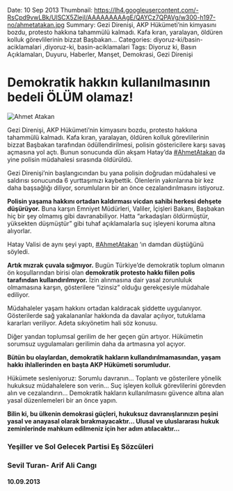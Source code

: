 Date: 10 Sep 2013
Thumbnail: https://lh4.googleusercontent.com/-RsCpd9vwLBk/UlSCX5ZlejI/AAAAAAAAAgE/QAYCz7QPAVg/w300-h197-no/ahmetatakan.jpg
Summary: Gezi Direnişi, AKP Hükümeti’nin kimyasını bozdu, protesto hakkına tahammülü kalmadı. Kafa kıran, yaralayan, öldüren kolluk görevlilerinin bizzat Başbakan...
Categories: diyoruz-ki/basin-aciklamalari ,diyoruz-ki, basin-aciklamalari
Tags: Diyoruz ki, Basın Açıklamaları, Duyuru, Haberler, Manşet, Demokrasi, Gezi Direnişi

# Demokratik hakkın kullanılmasının bedeli ÖLÜM olamaz!

![Ahmet Atakan](https://lh4.googleusercontent.com/-RsCpd9vwLBk/UlSCX5ZlejI/AAAAAAAAAgE/QAYCz7QPAVg/w300-h197-no/ahmetatakan.jpg)

Gezi Direnişi, AKP Hükümeti’nin kimyasını bozdu, protesto hakkına tahammülü kalmadı. Kafa kıran, yaralayan, öldüren kolluk görevlilerinin bizzat Başbakan tarafından ödüllendirilmesi, polisin göstericilere karşı savaş açmasına yol açtı. Bunun sonucunda dün akşam Hatay’da [#AhmetAtakan](https://twitter.com/search?q=%23AhmetAtakan&src=hash) da yine polisin müdahalesi sırasında öldürüldü.

Gezi Direnişi’nin başlangıcından bu yana polisin doğrudan müdahalesi ve saldırısı sonucunda 6 yurttaşımızı kaybettik. Ölenlerin yakınlarına bir kez daha başsağlığı diliyor, sorumluların bir an önce cezalandırılmasını istiyoruz.

**Polisin yaşama hakkını ortadan kaldırması vicdan sahibi herkesi dehşete düşürüyor.** Buna karşın Emniyet Müdürleri, Valiler, İçişleri Bakanı, Başbakan hiç bir şey olmamış gibi davranabiliyor. Hatta “arkadaşları öldürmüştür, yüksekten düşmüştür” gibi tuhaf açıklamalarla suç işleyeni koruma altına alıyorlar.

Hatay Valisi de aynı şeyi yaptı, [#AhmetAtakan](https://twitter.com/search?q=%23AhmetAtakan&src=hash) ‘ın damdan düştüğünü söyledi.

**Artık mızrak çuvala sığmıyor.** Bugün Türkiye’de demokratik toplum olmanın ön koşullarından birisi olan **demokratik protesto hakkı fiilen polis tarafından kullandırılmıyor.** İzin alınmasına dair yasal zorunluluk olmamasına karşın, gösterilere “izinsiz” olduğu gerekçesiyle müdahale ediliyor.

Müdahaleler yaşam hakkını ortadan kaldıracak şiddette uygulanıyor. Gösterilerde sağ yakalananlar hakkında da davalar açılıyor, tutuklama kararları veriliyor. Adeta sıkıyönetim hali söz konusu.

Diğer yandan toplumsal gerilim de her geçen gün artıyor. Hükümetin sorumsuz uygulamaları gerilimin daha da artmasına yol açıyor.

**Bütün bu olaylardan, demokratik hakların kullandırılmamasından, yaşam hakkı ihlallerinden en başta AKP Hükümeti sorumludur.**

Hükümete sesleniyoruz: Sorumlu davranın… Toplantı ve gösterilere yönelik hukuksuz müdahalelere son verin… Suç işleyen kolluk görevlilerini görevden alın ve cezalandırın… Demokratik hakların kullanılmasını güvence altına alan yasal düzenlemeleri bir an önce yapın.

**Bilin ki, bu ülkenin demokrasi güçleri, hukuksuz davranışlarınızın peşini yasal ve anayasal olarak bırakmayacaktır… Ulusal ve uluslararası hukuk zeminlerinde mahkum edilmeniz için her adım atılacaktır…**

### Yeşiller ve Sol Gelecek Partisi Eş Sözcüleri
### Sevil Turan- Arif Ali Cangı
#### 10.09.2013
